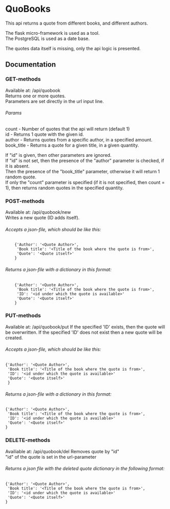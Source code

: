 QuoBooks
=========

This api returns a quote from different books, and different authors.

The flask micro-framework is used as a tool.  
The PostgreSQL is used as a date base.

The quotes data itself is missing, only the api logic is presented.

Documentation
--------------
### GET-methods
Available at:  /api/quobook  
Returns one or more quotes.  
Parameters are set directly in the url input line.  
###### Params
count - Number of quotes that the api will return (default 1)  
id - Returns 1 quote with the given id.  
author - Returns quotes from a specific author, in a specified amount.  
book_title - Returns a quote for a given title, in a given quantity.  

If "id" is given, then other parameters are ignored.  
If "id" is not set, then the presence of the "author" parameter is checked, if it is absent.  
Then the presence of the "book_title" parameter, otherwise it will return 1 random quote.  
If only the "count" parameter is specified (if it is not specified, then count = 1), then returns random quotes in the specified quantity.  

### POST-methods
Available at: /api/quobook/new  
Writes a new quote (ID adds itself).  
###### Accepts a json-file, which should be like this:  
        {'Author': '<Quote Author>',
         'Book title': '<Title of the book where the quote is from>',
         'Quote': '<Quote itself>'
        }

###### Returns a json-file with a dictionary in this format:  
        {'Author': '<Quote Author>',
         'Book title': '<Title of the book where the quote is from>',
         'ID': '<id under which the quote is available>'
         'Quote': '<Quote itself>'
        }
        
### PUT-methods
Available at: /api/quobook/put
If the specified 'ID' exists, then the quote will be overwritten.
If the specified 'ID' does not exist then a new quote will be created.

###### Accepts a json-file, which should be like this:
    {'Author': '<Quote Author>',
     'Book title': '<Title of the book where the quote is from>',
     'ID': '<id under which the quote is available>'
     'Quote': '<Quote itself>'
     }

###### Returns a json-file with a dictionary in this format:
    {'Author': '<Quote Author>',
     'Book title': '<Title of the book where the quote is from>',
     'ID': '<id under which the quote is available>'
     'Quote': '<Quote itself>'
    }
    
### DELETE-methods
Availiable at: /api/quobook/del
Removes quote by "id"   
"id" of the quote is set in the url-parameter  
###### Returns a json file with the deleted quote dictionary in the following format:
    {'Author': '<Quote Author>',
     'Book title': '<Title of the book where the quote is from>',
     'ID': '<id under which the quote is available>'
     'Quote': '<Quote itself>'
    }